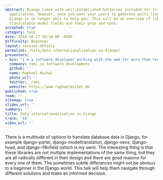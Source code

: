 ```yaml
---
abstract: Django comes with well-established batteries included for translating an
  application. However, once you want your users to generate multi-lingual site contents
  Django is no longer able to help you. This will be an overview of libraries implementing
  translatable model fields and their pros and cons.
accepted: true
category: talk
date: 2018-10-17 16:10:00 -0500
difficulty: Beginner
layout: session-details
permalink: /talk/data-internationalization-in-django/
presenters:
- bio: "I'm a software developer working with the web for more than ten years and with Python and Django for over four years. I work as a freelancer and maintain multiple open source projects. The most notable Django-based one is pretix, a full-featured and free conference ticketing software."
  company: rami.io Software development
  github: ''
  name: Raphael Michel
  photo_url: ''
  twitter: _rami_
  website: https://www.raphaelmichel.de
published: true
room: ''
sitemap: true
slides_url: ''
summary: ''
title: Data internationalization in Django
track: 't0'
video_url: ''
---
```


There is a multitude of options to translate database data in Django, for example django-parler, django-modeltranslation, django-nece, django-hvad, and django-i18nfield (which is my own). The interesting thing is that these libraries are not multiple implementations of the same thing, but they are all radically different in their design and there are good reasons for every one of them. The sometimes subtle differences might not be obvious to a beginner in the Django world. This talk will help them navigate through different solutions and make an informed decision.
